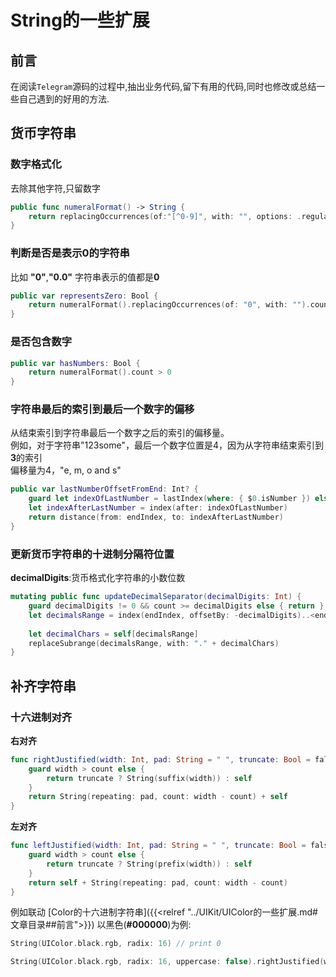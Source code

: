 # String的一些扩展

<!--more-->
## 前言
在阅读`Telegram`源码的过程中,抽出业务代码,留下有用的代码,同时也修改或总结一些自己遇到的好用的方法.

## 货币字符串

### 数字格式化
去除其他字符,只留数字
```swift
public func numeralFormat() -> String {
    return replacingOccurrences(of:"[^0-9]", with: "", options: .regularExpression)
}
```
### 判断是否是表示0的字符串
比如 **"0"**,**"0.0"** 字符串表示的值都是**0**
```swift
public var representsZero: Bool {
    return numeralFormat().replacingOccurrences(of: "0", with: "").count == 0
}
```
### 是否包含数字
```swift
public var hasNumbers: Bool {
    return numeralFormat().count > 0
}
```
### 字符串最后的索引到最后一个数字的偏移
从结束索引到字符串最后一个数字之后的索引的偏移量。     
例如，对于字符串"123some"，最后一个数字位置是4，因为从字符串结束索引到**3**的索引        
偏移量为4，"e, m, o and s"
```swift
public var lastNumberOffsetFromEnd: Int? {
    guard let indexOfLastNumber = lastIndex(where: { $0.isNumber }) else { return nil }
    let indexAfterLastNumber = index(after: indexOfLastNumber)
    return distance(from: endIndex, to: indexAfterLastNumber)
}
```

### 更新货币字符串的十进制分隔符位置
**decimalDigits**:货币格式化字符串的小数位数
```swift
mutating public func updateDecimalSeparator(decimalDigits: Int) {
    guard decimalDigits != 0 && count >= decimalDigits else { return }
    let decimalsRange = index(endIndex, offsetBy: -decimalDigits)..<endIndex
    
    let decimalChars = self[decimalsRange]
    replaceSubrange(decimalsRange, with: "." + decimalChars)
}
```
## 补齐字符串
### 十六进制对齐
**右对齐**
```swift
func rightJustified(width: Int, pad: String = " ", truncate: Bool = false) -> String {
    guard width > count else {
        return truncate ? String(suffix(width)) : self
    }
    return String(repeating: pad, count: width - count) + self
}
```
**左对齐**
```swift
func leftJustified(width: Int, pad: String = " ", truncate: Bool = false) -> String {
    guard width > count else {
        return truncate ? String(prefix(width)) : self
    }
    return self + String(repeating: pad, count: width - count)
}
```
例如联动 [Color的十六进制字符串]({{<relref "../UIKit/UIColor的一些扩展.md#文章目录##前言">}})
以黑色(**#000000**)为例: 
```swift
String(UIColor.black.rgb, radix: 16) // print 0
```
```swift
String(UIColor.black.rgb, radix: 16, uppercase: false).rightJustified(width: 6,pad: "0") // print 000000
```



